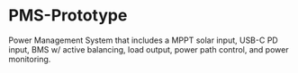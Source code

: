 # PMS-Prototype
Power Management System that includes a MPPT solar input, USB-C PD input, BMS w/ active balancing, load output, power path control, and power monitoring.
